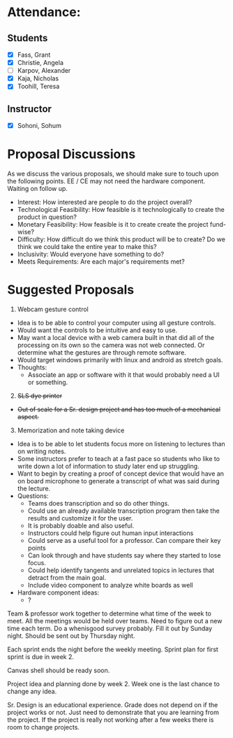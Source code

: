# Attendance:
## Students
- [x] Fass, Grant
- [x] Christie, Angela
- [ ] Karpov, Alexander
- [x] Kaja, Nicholas
- [x] Toohill, Teresa
## Instructor
- [x] Sohoni, Sohum

# Proposal Discussions
As we discuss the various proposals, we should make sure to touch upon the following points. EE / CE may not need the hardware component. Waiting on follow up.
- Interest: How interested are people to do the project overall?
- Technological Feasibility: How feasible is it technologically to create the product in question?
- Monetary Feasibility: How feasible is it to create create the project fund-wise?
- Difficulty: How difficult do we think this product will be to create? Do we think we could take the entire year to make this?
- Inclusivity: Would everyone have something to do?
- Meets Requirements: Are each major's requirements met?

# Suggested Proposals
1. Webcam gesture control
  - Idea is to be able to control your computer using all gesture controls.
  - Would want the controls to be intuitive and easy to use.
  - May want a local device with a web camera built in that did all of the processing on its own so the camera was not web connected. Or determine what the gestures are through remote software.
  - Would target windows primarily with linux and android as stretch goals.
  - Thoughts:
    - Associate an app or software with it that would probably need a UI or something.
2. ~~SLS dye printer~~
  - ~~Out of scale for a Sr. design project and has too much of a mechanical aspect.~~
3. Memorization and note taking device
- Idea is to be able to let students focus more on listening to lectures than on writing notes.
- Some instructors prefer to teach at a fast pace so students who like to write down a lot of information to study later end up struggling. 
- Want to begin by creating a proof of concept device that would have an on board microphone to generate a transcript of what was said during the lecture.
- Questions:
  - Teams does transcription and so do other things.
  - Could use an already available transcription program then take the results and customize it for the user.
  - It is probably doable and also useful.
  - Instructors could help figure out human input interactions
  - Could serve as a useful tool for a professor. Can compare their key points
  - Can look through and have students say where they started to lose focus.
  - Could help identify tangents and unrelated topics in lectures that detract from the main goal.
  - Include video component to analyze white boards as well
- Hardware component ideas:
  - ?

Team & professor work together to determine what time of the week to meet. All the meetings would be held over teams. Need to figure out a new time each term. Do a whenisgood survey probably. Fill it out by Sunday night. Should be sent out by Thursday night.

Each sprint ends the night before the weekly meeting. Sprint plan for first sprint is due in week 2.

Canvas shell should be ready soon. 

Project idea and planning done by week 2. Week one is the last chance to change any idea.

Sr. Design is an educational experience. Grade does not depend on if the project works or not. Just need to demonstrate that you are learning from the project. If the project is really not working after a few weeks there is room to change projects.